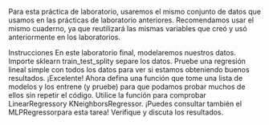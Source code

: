Para esta práctica de laboratorio, usaremos el mismo conjunto de datos que usamos en las prácticas de laboratorio anteriores. Recomendamos usar el mismo cuaderno, ya que reutilizará las mismas variables que creó y usó anteriormente en los laboratorios.

Instrucciones
En este laboratorio final, modelaremos nuestros datos. Importe sklearn train_test_splity separe los datos.
Pruebe una regresión lineal simple con todos los datos para ver si estamos obteniendo buenos resultados.
¡Excelente! Ahora defina una función que tome una lista de modelos y los entrene (y pruebe) para que podamos probar muchos de ellos sin repetir el código.
Utilice la función para comprobar LinearRegressory KNeighborsRegressor.
¡Puedes consultar también el MLPRegressorpara esta tarea!
Verifique y discuta los resultados.
